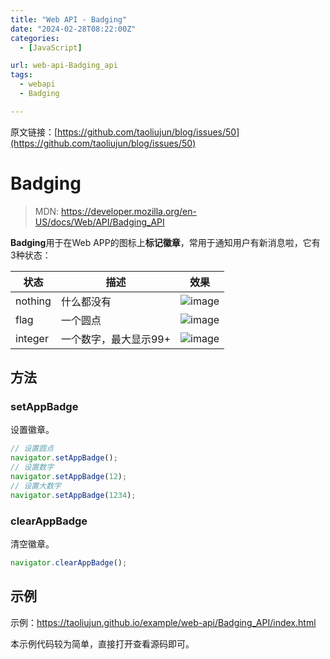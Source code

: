 ```yaml
---
title: "Web API - Badging"
date: "2024-02-28T08:22:00Z"
categories:
  - [JavaScript]

url: web-api-Badging_api
tags:
  - webapi
  - Badging

---
```



原文链接：[https://github.com/taoliujun/blog/issues/50](https://github.com/taoliujun/blog/issues/50)

<!--hexo
---
url: web-api-Badging_api
tags:
  - webapi
  - Badging
---
-->

# Badging

> MDN: https://developer.mozilla.org/en-US/docs/Web/API/Badging_API

**Badging**用于在Web APP的图标上**标记徽章**，常用于通知用户有新消息啦，它有3种状态：


| 状态 | 描述 | 效果 |
| --- | --- | --- |
| nothing | 什么都没有 | ![image](https://github.com/taoliujun/blog/assets/5689134/0410ffdf-fbf3-41aa-b3b5-de0aa2ceb671) |
| flag | 一个圆点 | ![image](https://github.com/taoliujun/blog/assets/5689134/965f2c77-8b85-443f-8f97-da491df88354) |
| integer | 一个数字，最大显示99+ | ![image](https://github.com/taoliujun/blog/assets/5689134/f0333758-125b-40b9-a88b-285346730816) |

## 方法

### setAppBadge

设置徽章。

```javascript
// 设置圆点
navigator.setAppBadge();
// 设置数字
navigator.setAppBadge(12);
// 设置大数字
navigator.setAppBadge(1234);
```

### clearAppBadge

清空徽章。

```javascript
navigator.clearAppBadge();
```

## 示例

示例：https://taoliujun.github.io/example/web-api/Badging_API/index.html

本示例代码较为简单，直接打开查看源码即可。



